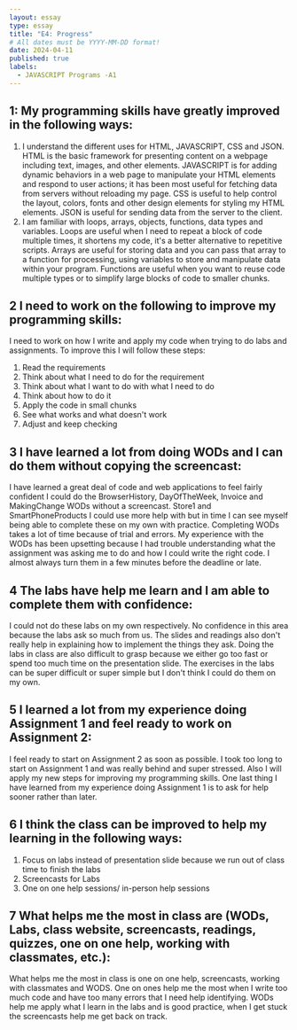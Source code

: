 ```yaml
---
layout: essay
type: essay
title: "E4: Progress"
# All dates must be YYYY-MM-DD format!
date: 2024-04-11
published: true
labels:
  - JAVASCRIPT Programs -A1
---
```

## 1: My programming skills have greatly improved in the following ways:
1. I understand the different uses for HTML, JAVASCRIPT, CSS and JSON. HTML is the basic framework for presenting content on a webpage including text, images, and other elements. JAVASCRIPT is for adding dynamic behaviors in a web page to manipulate your HTML elements and respond to user actions; it has been most useful for fetching data from servers without reloading my page. CSS is useful to help control the layout, colors, fonts and other design elements for styling my HTML elements. JSON is useful for sending data from the server to the client. 
2. I am familiar with loops, arrays, objects, functions, data types and variables. Loops are useful when I need to repeat a block of code multiple times, it shortens my code, it's a better alternative to repetitive scripts. Arrays are useful for storing data and you can pass that array to a function for processing, using variables to store and manipulate data within your program. Functions are useful when you want to reuse code multiple types or to simplify large blocks of code to smaller chunks. 

## 2 I need to work on the following to improve my programming skills:
I need to work on how I write and apply my code when trying to do labs and assignments. 
To improve this I will follow these steps:  
1. Read the requirements
2. Think about what I need to do for the requirement
3. Think about what I want to do with what I need to do
4. Think about how to do it
5. Apply the code in small chunks 
6. See what works and what doesn't work
7. Adjust and keep checking

## 3 I have learned a lot from doing WODs and I can do them without copying the screencast:
I have learned a great deal of code and web applications to feel fairly confident I could do the BrowserHistory, DayOfTheWeek, Invoice and MakingChange WODs without a screencast. Store1 and SmartPhoneProducts I could use more help with but in time I can see myself being able to complete these on my own with practice. Completing WODs takes a lot of time because of trial and errors. My experience with the WODs has been upsetting because I had trouble understanding what the assignment was asking me to do and how I could write the right code. I almost always turn them in a few minutes before the deadline or late.

## 4 The labs have help me learn and I am able to complete them with confidence:
I could not do these labs on my own respectively. No confidence in this area because the labs ask so much from us. The slides and readings also don't really help in explaining how to implement the things they ask. Doing the labs in class are also difficult to grasp because we either go too fast or spend too much time on the presentation slide. The exercises in the labs can be super difficult or super simple but I don't think I could do them on my own. 

## 5 I learned a lot from my experience doing Assignment 1 and feel ready to work on Assignment 2:
I feel ready to start on Assignment 2 as soon as possible. I took too long to start on Assignment 1 and was really behind and super stressed. Also I will apply my new steps for improving my programming skills. One last thing I have learned from my experience doing Assignment 1 is to ask for help sooner rather than later. 

## 6 I think the class can be improved to help my learning in the following ways:
1. Focus on labs instead of presentation slide because we run out of class time to finish the labs
2. Screencasts for Labs
3. One on one help sessions/ in-person help sessions

## 7 What helps me the most in class are (WODs, Labs, class website, screencasts, readings, quizzes, one on one help, working with classmates, etc.):
What helps me the most in class is one on one help, screencasts, working with classmates and WODS. One on ones help me the most when I write too much code and have too many errors that I need help identifying. WODs help me apply what I learn in the labs and is good practice, when I get stuck the screencasts help me get back on track.
